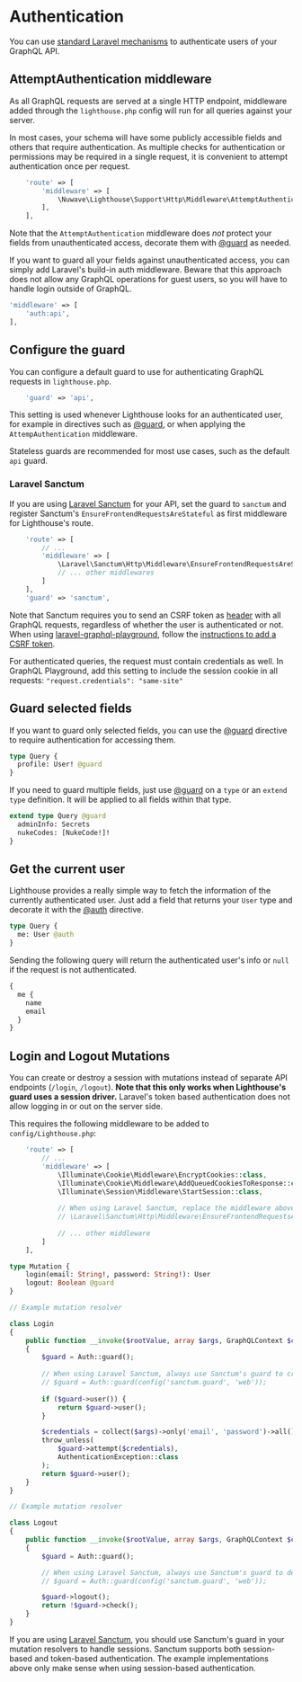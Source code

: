 # Authentication

You can use [standard Laravel mechanisms](https://laravel.com/docs/authentication)
to authenticate users of your GraphQL API.

## AttemptAuthentication middleware

As all GraphQL requests are served at a single HTTP endpoint, middleware added
through the `lighthouse.php` config will run for all queries against your server.

In most cases, your schema will have some publicly accessible fields and others
that require authentication. As multiple checks for authentication or permissions may be
required in a single request, it is convenient to attempt authentication once per request.

```php
    'route' => [
        'middleware' => [
            \Nuwave\Lighthouse\Support\Http\Middleware\AttemptAuthentication::class,
        ],
    ],
```

Note that the `AttemptAuthentication` middleware does _not_ protect your fields from unauthenticated
access, decorate them with [@guard](../api-reference/directives.md#guard) as needed.

If you want to guard all your fields against unauthenticated access, you can simply add
Laravel's build-in auth middleware. Beware that this approach does not allow any GraphQL
operations for guest users, so you will have to handle login outside of GraphQL.

```php
'middleware' => [
    'auth:api',
],
```

## Configure the guard

You can configure a default guard to use for authenticating GraphQL requests in `lighthouse.php`.

```php
    'guard' => 'api',
```

This setting is used whenever Lighthouse looks for an authenticated user, for example in directives
such as [@guard](../api-reference/directives.md#guard), or when applying the `AttempAuthentication` middleware.

Stateless guards are recommended for most use cases, such as the default `api` guard.

### Laravel Sanctum

If you are using [Laravel Sanctum](https://laravel.com/docs/master/sanctum) for your API, set the guard
to `sanctum` and register Sanctum's `EnsureFrontendRequestsAreStateful` as first middleware for Lighthouse's route.

```php
    'route' => [
        // ...
        'middleware' => [
            \Laravel\Sanctum\Http\Middleware\EnsureFrontendRequestsAreStateful::class,
            // ... other middlewares
        ]             
    ],
    'guard' => 'sanctum',
```

Note that Sanctum requires you to send an CSRF token as [header](https://laravel.com/docs/7.x/csrf#csrf-x-csrf-token)
with all GraphQL requests, regardless of whether the user is authenticated or not.
When using [laravel-graphql-playground](https://github.com/mll-lab/laravel-graphql-playground), follow the [instructions
to add a CSRF token](https://github.com/mll-lab/laravel-graphql-playground#configure-session-authentication).

For authenticated queries, the request must contain credentials as well. In GraphQL Playground,
add this setting to include the session cookie in all requests: `"request.credentials": "same-site"`

## Guard selected fields

If you want to guard only selected fields, you can use the [@guard](../api-reference/directives.md#guard)
directive to require authentication for accessing them.

```graphql
type Query {
  profile: User! @guard
}
```

If you need to guard multiple fields, just use [@guard](../api-reference/directives.md#guard)
on a `type` or an `extend type` definition. It will be applied to all fields within that type.

```graphql
extend type Query @guard
  adminInfo: Secrets
  nukeCodes: [NukeCode!]!
}
```

## Get the current user

Lighthouse provides a really simple way to fetch the information of the currently authenticated user.
Just add a field that returns your `User` type and decorate it with the [@auth](../api-reference/directives.md#auth) directive.

```graphql
type Query {
  me: User @auth
}
```

Sending the following query will return the authenticated user's info
or `null` if the request is not authenticated.

```graphql
{
  me {
    name
    email
  }
}
```

## Login and Logout Mutations

You can create or destroy a session with mutations instead of separate API endpoints (`/login`, `/logout`).
**Note that this only works when Lighthouse's guard uses a session driver.** Laravel's token based authentication
does not allow logging in or out on the server side.

This requires the following middleware to be added to `config/Lighthouse.php`:

```php
    'route' => [
        // ...
        'middleware' => [
            \Illuminate\Cookie\Middleware\EncryptCookies::class,
            \Illuminate\Cookie\Middleware\AddQueuedCookiesToResponse::class,
            \Illuminate\Session\Middleware\StartSession::class,
            
            // When using Laravel Sanctum, replace the middleware above with only:
            // \Laravel\Sanctum\Http\Middleware\EnsureFrontendRequestsAreStateful::class
            
            // ... other middleware
        ]             
    ],
```

```graphql
type Mutation {
    login(email: String!, password: String!): User
    logout: Boolean @guard
}
```

```php
// Example mutation resolver

class Login
{
    public function __invoke($rootValue, array $args, GraphQLContext $context, ResolveInfo $resolveInfo)
    {
        $guard = Auth::guard();
        
        // When using Laravel Sanctum, always use Sanctum's guard to create a session:
        // $guard = Auth::guard(config('sanctum.guard', 'web'));
        
        if ($guard->user()) {
            return $guard->user();
        }

        $credentials = collect($args)->only('email', 'password')->all();
        throw_unless(
            $guard->attempt($credentials),
            AuthenticationException::class
        );
        return $guard->user();
    }
}
```

```php
// Example mutation resolver

class Logout
{
    public function __invoke($rootValue, array $args, GraphQLContext $context, ResolveInfo $resolveInfo)
    {
        $guard = Auth::guard();

        // When using Laravel Sanctum, always use Sanctum's guard to destroy a session:
        // $guard = Auth::guard(config('sanctum.guard', 'web'));

        $guard->logout();
        return !$guard->check();
    }
}

```

If you are using [Laravel Sanctum](https://laravel.com/docs/master/sanctum), you should use Sanctum's guard in your mutation resolvers
to handle sessions. Sanctum supports both session-based and token-based authentication. The example implementations above
only make sense when using session-based authentication.
